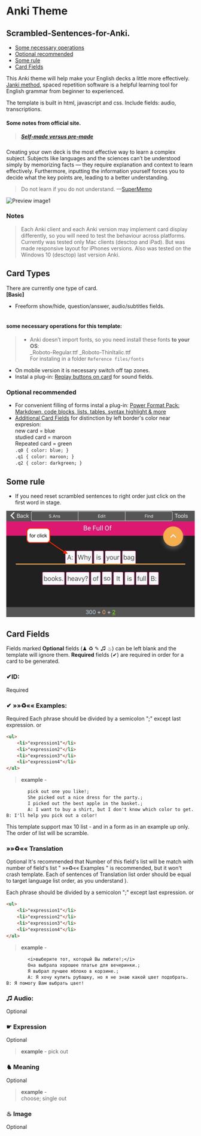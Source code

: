 # Anki Theme 
## Scrambled-Sentences-for-Anki.
- [Some necessary operations](#some-necessary-operations-for-this-template)
- [Optional recommended](#optional-recommended)
- [Some rule](#some-rule)
- [Card Fields](#card-fields)

This Anki theme will help make your English decks a little more effectively. [Janki method](https://apps.ankiweb.net/docs/manual.html#spaced-repetition), spaced repetition software is a helpful learning tool for English grammar from beginner to experienced.

The template is built in html, javascript and css. Include fields: audio, transcriptions.

#### Some notes from official site.
> ##### [Self-made versus pre-made](https://apps.ankiweb.net/docs/manual.html#downloading-shared-decks)
Creating your own deck is the most effective way to learn a complex subject. Subjects like languages and the sciences can’t be understood simply by memorizing facts — they require explanation and context to learn effectively. Furthermore, inputting the information yourself forces you to decide what the key points are, leading to a better understanding.

 > Do not learn if you do not understand.
—[SuperMemo](https://www.supermemo.com/en/articles/20rules)

![Preview image1](./readmeImg/preview_1.gif)

### Notes
>Each Anki client and each Anki version may implement card display differently, so you will need to test the behaviour across platforms. 
Currently was tested only Mac clients (desctop and iPad). But was made responsive layout for iPhones versions. 
Also was tested on the Windows 10 (desctop) last version Anki.

## Card Types
There are currently one type of card.<br>
 **[Basic]**
  - Freeform show/hide, question/answer, audio/subtitles fields.<br><br>

#### some necessary operations for this template:
>- Anki doesn’t import fonts, so you need install these fonts **to your OS**:<br>
_Roboto-Regular.ttf
_Roboto-ThinItalic.ttf<br>
For instaling in a folder `Reference files/fonts`
- On mobile version it is necessary switch off tap zones.
- Instal a plug-in: [Replay buttons on card](https://ankiweb.net/shared/info/498789867) for sound fields.

### Optional recommended
- For convenient filling of forms instal a plug-in: [Power Format Pack: Markdown, code blocks, lists, tables, syntax highlight & more](https://ankiweb.net/shared/info/162313389)
- [Additional Card Fields](https://ankiweb.net/shared/info/441235634) for distinction by left border's color near expresion:<br>
new card = blue<br>
studied card = maroon<br>
Repeated card = green<br>
`.q0 { color: blue; }`<br>
`.q1 { color: maroon; }`<br>
`.q2 { color: darkgreen; }`<br>


## Some rule
- If you need reset scrambled sentences to right order just click on the first word in stage.

![Preview image1](./readmeImg/SC_exm_1.jpg)

## Card Fields
Fields marked **Optional** fields (♟ ♻ ✎ ♫ ♨) can be left blank and the template will ignore them. **Required** fields (✔) are required in order for a card to be generated.
### ✔ID: 
Required

### ✔ »»♻«« Examples:
Required
Each phrase should be divided by a semicolon ";" except last expression.
or 
``` html
<ul>
	<li>"expression1"</li>
	<li>"expression2"</li>
	<li>"expression3"</li>
	<li>"expression4"</li>
</ul>
```
>**example** - 
``` 
		pick out one you like!;
		She picked out a nice dress for the party.;
		I picked out the best apple in the basket.;
		A: I want to buy a shirt, but I don't know which color to get. B: I'll help you pick out a color!
```

This template support max 10 list - and in a form as in an example up only. The order of list will be scramble.

### »»♻«« Translation
Optional
It's recommended that Number of this field's list will be match with number of field's list " »»♻«« Examples " is recommended, but it won't crash template.
Each of sentences of Translation list order should be equal to target language list order, as you understand ).

Each phrase should be divided by a semicolon ";" except last expression.
or
``` html
<ul>
	<li>"expression1"</li>
	<li>"expression2"</li>
	<li>"expression3"</li>
	<li>"expression4"</li>
</ul>
```
>**example** - 
``` 
		<i>выберите тот, который Вы любите!;</i>
		Она выбрала хорошее платье для вечеринки.;
		Я выбрал лучшее яблоко в корзине.;
		A: Я хочу купить рубашку, но я не знаю какой цвет подобрать. B: Я помогу Вам выбрать цвет!
```

### ♫ Audio:
Optional
### ☛ Expression
Optional
>**example** - pick out

### ♞ Meaning
Optional
> **example** -<br>
choose; single out

### ♨ Image
Optional